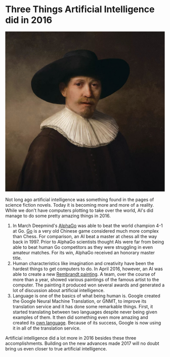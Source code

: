 # Three Things Artificial Intelligence did in 2016

![Rembrandt Painting with AI)](/static/2017/rembrandt-painting-ai.jpg)

Not long ago artificial intelligence was something found in the pages of science fiction novels. Today it is becoming more and more of a reality. While we don't have computers plotting to take over the world, AI's did manage to do some pretty amazing things in 2016.

1. In March Deepmind's <a href="https://deepmind.com/research/alphago/">AlphaGo</a> was able to beat the world champion 4-1 at Go. <a href="https://en.wikipedia.org/wiki/Go_(game)">Go</a> is a very old Chinese game considered much more complex than Chess. For comparison, an AI beat a master at chess all the way back in 1997. Prior to AlphaGo scientists thought AIs were far from being able to beat human Go competitors as they were struggling in even amateur matches. For its win, AlphaGo received an honorary master title.
1. Human characteristics like imagination and creativity have been the hardest things to get computers to do. In April 2016, however, an AI was able to create a new <a href="http://www.adweek.com/news/advertising-branding/inside-next-rembrandt-how-jwt-got-computer-paint-old-master-172257">Rembrandt painting</a>. A team, over the course of more than a year, showed various paintings of the famous artist to the computer. The painting it produced won several awards and generated a lot of discussion about artificial intelligence.
1. Language is one of the basics of what being human is. Google created the Google Neural Machine Translation, or GNMT, to improve its translation service and it has done some remarkable things. First, it started translating between two languages despite never being given examples of them. It then did something even more amazing and created its <a href="http://www.wired.co.uk/article/google-ai-language-create">own language</a>. Because of its success, Google is now using it in all of the translation service.

Artificial intelligence did a lot more in 2016 besides these three accomplishments. Building on the new advances made 2017 will no doubt bring us even closer to true artificial intelligence. 
